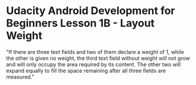 # Udacity Android Development for Beginners Lesson 1B - Layout Weight

"If there are three text fields and two of them declare a weight of 1, while the other is given no weight, the third text field without weight will not grow and will only occupy the area required by its content. The other two will expand equally to fill the space remaining after all three fields are measured."
